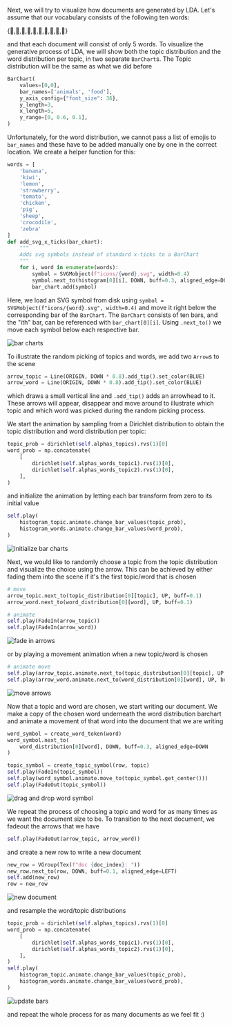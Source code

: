Next, we will try to visualize how documents are generated by LDA. Let's assume that our vocabulary consists of the following ten words:

{🍌,🥝,🍋,🍓,🍅,🐥,🐖,🐑,🐊,🦓}

and that each document will consist of only 5 words. To visualize the generative process of LDA, we will show both the topic distribution and the word distribution per topic, in two separate `BarChart`s. The Topic distribution will be the same as what we did before

```python
BarChart(
    values=[0,0],
    bar_names=['animals', 'food'],
    y_axis_config={"font_size": 36},
    y_length=3,
    x_length=5,
    y_range=[0, 0.6, 0.1],
)
```

Unfortunately, for the word distribution, we cannot pass a list of emojis to `bar_names` and these have to be added manually one by one in the correct location. We create a helper function for this:

```python
words = [
    'banana',
    'kiwi',
    'lemon',
    'strawberry',
    'tomato',
    'chicken',
    'pig',
    'sheep',
    'crocodile',
    'zebra'
]
def add_svg_x_ticks(bar_chart):
    """
    Adds svg symbols instead of standard x-ticks to a BarChart
    """
    for i, word in enumerate(words):
        symbol = SVGMobject(f"icons/{word}.svg", width=0.4)
        symbol.next_to(histogram[0][i], DOWN, buff=0.3, aligned_edge=DOWN)
        bar_chart.add(symbol)
```

Here, we load an SVG symbol from disk using `symbol = SVGMobject(f"icons/{word}.svg", width=0.4)` and move it right below the corresponding bar of the `BarChart`. The `BarChart` consists of ten bars, and the "ith" bar, can be referenced with `bar_chart[0][i]`.  Using `.next_to()` we move each symbol below each respective bar. 

![bar charts](output/1.png)

To illustrate the random picking of topics and words, we add two `Arrow`s to the scene

```python
arrow_topic = Line(ORIGIN, DOWN * 0.8).add_tip().set_color(BLUE)
arrow_word = Line(ORIGIN, DOWN * 0.8).add_tip().set_color(BLUE)
```

which draws a small vertical line and `.add_tip()` adds an arrowhead to it. These arrows will appear, disappear and move around to illustrate which topic and which word was picked during the random picking process. 

We start the animation by sampling from a Dirichlet distribution to obtain the topic distribution and word distribution per topic:

```python
topic_prob = dirichlet(self.alphas_topics).rvs(1)[0]
word_prob = np.concatenate(
    [
        dirichlet(self.alphas_words_topic1).rvs(1)[0],
        dirichlet(self.alphas_words_topic2).rvs(1)[0],
    ],
)
```

and initialize the animation by letting each bar transform from zero to its initial value

```python
self.play(
    histogram_topic.animate.change_bar_values(topic_prob),
    histogram_words.animate.change_bar_values(word_prob),
)
```

![initialize bar charts](output/2.gif)

Next, we would like to randomly choose a topic from the topic distribution and visualize the choice using the arrow. This can be achieved by either fading them into the scene if it's the first topic/word that is chosen

```python
# move
arrow_topic.next_to(topic_distribution[0][topic], UP, buff=0.1)
arrow_word.next_to(word_distribution[0][word], UP, buff=0.1)

# animate
self.play(FadeIn(arrow_topic))
self.play(FadeIn(arrow_word))
```

![fade in arrows](output/3.gif)

or by playing a movement animation when a new topic/word is chosen

```python
# animate move
self.play(arrow_topic.animate.next_to(topic_distribution[0][topic], UP, buff=0.1))
self.play(arrow_word.animate.next_to(word_distribution[0][word], UP, buff=0.1))
```

![move arrows](output/4.gif)

Now that a topic and word are chosen, we start writing our document. We make a copy of the chosen word underneath the word distribution barchart and animate a movement of that word into the document that we are writing

```python
word_symbol = create_word_token(word)
word_symbol.next_to(
    word_distribution[0][word], DOWN, buff=0.3, aligned_edge=DOWN
)

topic_symbol = create_topic_symbol(row, topic)
self.play(FadeIn(topic_symbol))
self.play(word_symbol.animate.move_to(topic_symbol.get_center()))
self.play(FadeOut(topic_symbol))
```

![drag and drop word symbol](output/5.gif)

We repeat the process of choosing a topic and word for as many times as we want the document size to be. To transition to the next document, we fadeout the arrows that we have

```python
self.play(FadeOut(arrow_topic, arrow_word))
```

and create a new row to write a new document

```python
new_row = VGroup(Tex(f"doc {doc_index}: "))
new_row.next_to(row, DOWN, buff=0.1, aligned_edge=LEFT)
self.add(new_row)
row = new_row
```

![new document](output/6.png)

and resample the word/topic distributions

```python
topic_prob = dirichlet(self.alphas_topics).rvs(1)[0]
word_prob = np.concatenate(
    [
        dirichlet(self.alphas_words_topic1).rvs(1)[0],
        dirichlet(self.alphas_words_topic2).rvs(1)[0],
    ],
)
self.play(
    histogram_topic.animate.change_bar_values(topic_prob),
    histogram_words.animate.change_bar_values(word_prob),
)
```
![update bars](output/7.gif)

and repeat the whole process for as many documents as we feel fit :)




